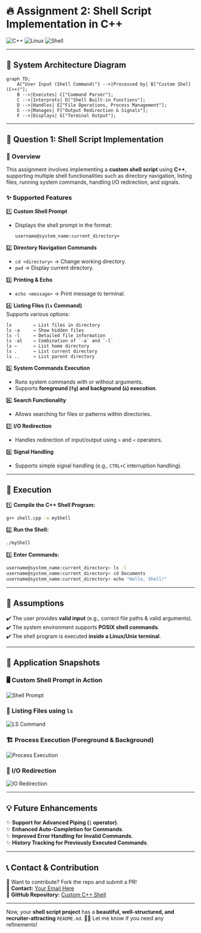# 🔥 Assignment 2: Shell Script Implementation in C++

![C++](https://img.shields.io/badge/C++-00599C?style=for-the-badge&logo=cplusplus&logoColor=white)
![Linux](https://img.shields.io/badge/Linux-FCC624?style=for-the-badge&logo=linux&logoColor=black)
![Shell](https://img.shields.io/badge/Shell%20Script-4EAA25?style=for-the-badge&logo=gnu-bash&logoColor=white)

---

## 🚀 System Architecture Diagram

```mermaid
graph TD;
    A["User Input (Shell Command)"] -->|Processed by| B["Custom Shell (C++)"];
    B -->|Executes| C["Command Parser"];
    C -->|Interprets| D["Shell Built-in Functions"];
    D -->|Handles| E["File Operations, Process Management"];
    E -->|Manages| F["Output Redirection & Signals"];
    F -->|Displays| G["Terminal Output"];

```

---

## **📌 Question 1: Shell Script Implementation**

### **🔹 Overview**
This assignment involves implementing a **custom shell script** using **C++**, supporting multiple shell functionalities such as directory navigation, listing files, running system commands, handling I/O redirection, and signals.

### **✨ Supported Features**

1️⃣ **Custom Shell Prompt**  
   - Displays the shell prompt in the format:
     ```
     username@system_name:current_directory>
     ```

2️⃣ **Directory Navigation Commands**  
   - `cd <directory>` → Change working directory.
   - `pwd` → Display current directory.

3️⃣ **Printing & Echo**  
   - `echo <message>` → Print message to terminal.

4️⃣ **Listing Files (`ls` Command)**  
   Supports various options:
   ```
   ls        → List files in directory
   ls -a     → Show hidden files
   ls -l     → Detailed file information
   ls -al    → Combination of `-a` and `-l`
   ls ~      → List home directory
   ls .      → List current directory
   ls ..     → List parent directory
   ```

5️⃣ **System Commands Execution**  
   - Runs system commands with or without arguments.
   - Supports **foreground (`fg`) and background (`&`) execution**.

6️⃣ **Search Functionality**  
   - Allows searching for files or patterns within directories.

7️⃣ **I/O Redirection**  
   - Handles redirection of input/output using `>` and `<` operators.

8️⃣ **Signal Handling**  
   - Supports simple signal handling (e.g., `CTRL+C` interruption handling).

---

## 🎯 **Execution**
1️⃣ **Compile the C++ Shell Program:**
```bash
g++ shell.cpp -o myShell
```

2️⃣ **Run the Shell:**
```bash
./myShell
```

3️⃣ **Enter Commands:**
```bash
username@system_name:current_directory> ls -l
username@system_name:current_directory> cd Documents
username@system_name:current_directory> echo "Hello, Shell!"
```

---

## 📌 **Assumptions**
✔️ The user provides **valid input** (e.g., correct file paths & valid arguments).  
✔️ The system environment supports **POSIX shell commands**.  
✔️ The shell program is executed **inside a Linux/Unix terminal**.  

---

## 📸 **Application Snapshots**

### 🖥️ Custom Shell Prompt in Action
![Shell Prompt](Screenshots/Shell_Prompt.png)

### 📂 Listing Files using `ls`
![LS Command](Screenshots/LS_Command.png)

### 🏗️ Process Execution (Foreground & Background)
![Process Execution](Screenshots/Process_Execution.png)

### 🔄 I/O Redirection
![IO Redirection](Screenshots/IO_Redirection.png)

---

## 💡 **Future Enhancements**
✨ **Support for Advanced Piping (`|` operator)**.  
✨ **Enhanced Auto-Completion for Commands**.  
✨ **Improved Error Handling for Invalid Commands**.  
✨ **History Tracking for Previously Executed Commands**.  

---

## 📞 **Contact & Contribution**

🤝 Want to contribute? Fork the repo and submit a PR!  
📩 **Contact:** [Your Email Here](mailto:your-email@example.com)  
🚀 **GitHub Repository:** [Custom C++ Shell](https://github.com/your-github-username/custom-shell)

---

Now, your **shell script project** has a **beautiful, well-structured, and recruiter-attracting** `README.md`. 🚀🔥 Let me know if you need any refinements!
